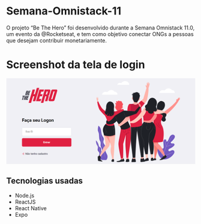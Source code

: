 # Semana-Omnistack-11
O projeto “Be The Hero” foi desenvolvido durante a Semana Omnistack 11.0, um evento da @Rocketseat, e tem como objetivo conectar ONGs a pessoas que desejam contribuir monetariamente.
# Screenshot da tela de login
![Screenshot da tela inicial](https://github.com/yesminmarie/Semana-Omnistack-11/blob/master/screenshot/Screenshot-tela-inicial.png)
## Tecnologias usadas
- Node.js
- ReactJS
- React Native
- Expo

